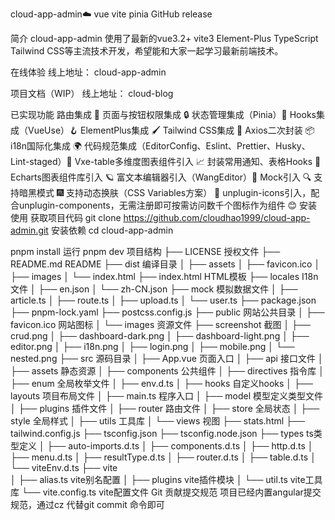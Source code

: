 cloud-app-admin☁️
vue vite pinia  GitHub release

简介
cloud-app-admin 使用了最新的vue3.2+ vite3 Element-Plus TypeScript Tailwind CSS等主流技术开发，希望能和大家一起学习最新前端技术。

在线体验
线上地址： cloud-app-admin

项目文档（WIP）
线上地址： cloud-blog

已实现功能
 路由集成 🧭
 页面与按钮权限集成 🔒
 状态管理集成（Pinia）🍍
 Hooks集成（VueUse）🪝
 ElementPlus集成 🖌️
 Tailwind CSS集成 🌹
 Axios二次封装 📦
 i18n国际化集成 🌍
 代码规范集成（EditorConfig、Eslint、Prettier、Husky、Lint-staged）📒
 Vxe-table多维度图表组件引入 📈
 封装常用通知、表格Hooks 🎺
 Echarts图表组件库引入 🪐
 富文本编辑器引入（WangEditor）📝
 Mock引入 🔍
 支持暗黑模式 🎆
 支持动态换肤（CSS Variables方案） 🌈
 unplugin-icons引入，配合unplugin-components，无需注册即可按需访问数千个图标作为组件 😊
安装使用
获取项目代码
git clone https://github.com/cloudhao1999/cloud-app-admin.git
安装依赖
cd cloud-app-admin

pnpm install
运行
pnpm dev
项目结构
├── LICENSE                   授权文件
├── README.md                 README
├── dist                      编译目录
│   ├── assets
│   ├── favicon.ico
│   ├── images
│   └── index.html
├── index.html                HTML模板
├── locales                   I18n文件
│   ├── en.json
│   └── zh-CN.json
├── mock                      模拟数据文件
│   ├── article.ts
│   ├── route.ts
│   ├── upload.ts
│   └── user.ts
├── package.json
├── pnpm-lock.yaml
├── postcss.config.js
├── public                    网站公共目录 
│   ├── favicon.ico           网站图标 
│   └── images                资源文件
├── screenshot                截图
│   ├── crud.png
│   ├── dashboard-dark.png
│   ├── dashboard-light.png
│   ├── editor.png
│   ├── i18n.png
│   ├── login.png
│   ├── mobile.png
│   └── nested.png
├── src  源码目录
│   ├── App.vue               页面入口
│   ├── api                   接口文件
│   ├── assets                静态资源
│   ├── components            公共组件
│   ├── directives            指令库
│   ├── enum                  全局枚举文件
│   ├── env.d.ts
│   ├── hooks                 自定义hooks
│   ├── layouts               项目布局文件
│   ├── main.ts               程序入口
│   ├── model                 模型定义类型文件
│   ├── plugins               插件文件
│   ├── router                路由文件
│   ├── store                 全局状态
│   ├── style                 全局样式
│   ├── utils                 工具库
│   └── views                 视图
├── stats.html
├── tailwind.config.js
├── tsconfig.json
├── tsconfig.node.json
├── types                     ts类型定义
│   ├── auto-imports.d.ts
│   ├── components.d.ts
│   ├── http.d.ts
│   ├── menu.d.ts
│   ├── resultType.d.ts
│   ├── router.d.ts
│   ├── table.d.ts
│   └── viteEnv.d.ts
├── vite															
│   ├── alias.ts              vite别名配置
│   ├── plugins               vite插件模块
│   └── util.ts               vite工具库
└── vite.config.ts            vite配置文件
Git 贡献提交规范
项目已经内置angular提交规范，通过cz 代替git commit 命令即可
